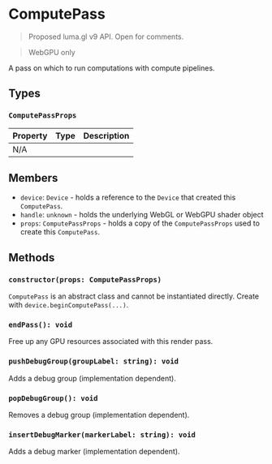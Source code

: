 # ComputePass

> Proposed luma.gl v9 API. Open for comments.

> WebGPU only

A pass on which to run computations with compute pipelines.

## Types

### `ComputePassProps`

| Property | Type | Description |
| -------- | ---- | ----------- |
| N/A      |      |             |

## Members

- `device`: `Device` - holds a reference to the `Device` that created this `ComputePass`.
- `handle`: `unknown` - holds the underlying WebGL or WebGPU shader object
- `props`: `ComputePassProps` - holds a copy of the `ComputePassProps` used to create this `ComputePass`.

## Methods

### `constructor(props: ComputePassProps)`

`ComputePass` is an abstract class and cannot be instantiated directly. Create with `device.beginComputePass(...)`.

### `endPass(): void`

Free up any GPU resources associated with this render pass.

### `pushDebugGroup(groupLabel: string): void`

Adds a debug group (implementation dependent).

### `popDebugGroup(): void`

Removes a debug group (implementation dependent).

### `insertDebugMarker(markerLabel: string): void`

Adds a debug marker (implementation dependent).
